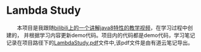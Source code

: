 # Lambda Study
&ensp;&ensp;&ensp;&ensp;本项目是我跟随[bilibili上的一个讲解java8特性的教学视频](https://www.bilibili.com/video/av46434650)，在学习过程中创建的，
并根据学习内容更新demo代码。项目内的代码都是demo代码，学习笔记记录在项目路径下的[LambdaStudy.pdf](https://github.com/Jajia/LambdaStudy/blob/master/LambdaStudy.pdf)文件中,该pdf文件是由有道云笔记导出。
